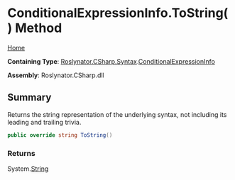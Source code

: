 <a name="_Top"></a>

# ConditionalExpressionInfo\.ToString\(\) Method

[Home](../../../../../README.md#_Top)

**Containing Type**: [Roslynator.CSharp.Syntax](../../README.md#_Top)\.[ConditionalExpressionInfo](../README.md#_Top)

**Assembly**: Roslynator\.CSharp\.dll

## Summary

Returns the string representation of the underlying syntax, not including its leading and trailing trivia\.

```csharp
public override string ToString()
```

### Returns

System\.[String](https://docs.microsoft.com/en-us/dotnet/api/system.string)

